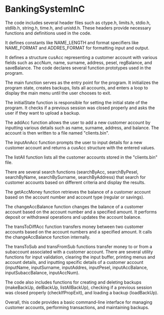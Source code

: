 # BankingSystemInC

The code includes several header files such as ctype.h, limits.h, stdio.h, stdlib.h, string.h, time.h, and unistd.h. These headers provide necessary functions and definitions used in the code.

It defines constants like NAME_LENGTH and format specifiers like NAME_FORMAT and ADDRES_FORMAT for formatting input and output.

It defines a structure cusAcc representing a customer account with various fields such as accNum, name, surname, address, pesel, regBalance, and saveBalance.
The code declares several function prototypes used in the program.

The main function serves as the entry point for the program. It initializes the program state, creates backups, lists all accounts, and enters a loop to display the main menu until the user chooses to exit.

The initialState function is responsible for setting the initial state of the program. It checks if a previous session was closed properly and asks the user if they want to upload a backup.

The addAcc function allows the user to add a new customer account by inputting various details such as name, surname, address, and balance. The account is then written to a file named "clients.bin".

The inputAnAcc function prompts the user to input details for a new customer account and returns a cusAcc structure with the entered values.

The listAll function lists all the customer accounts stored in the "clients.bin" file.

There are several search functions (searchByAcc, searchByPesel, searchByName, searchBySurname, searchByAddress) that search for customer accounts based on different criteria and display the results.

The getAccMoney function retrieves the balance of a customer account based on the account number and account type (regular or savings).

The changeAccBalance function changes the balance of a customer account based on the account number and a specified amount. It performs deposit or withdrawal operations and updates the account balance.

The transToDiffAcc function transfers money between two customer accounts based on the account numbers and a specified amount. It calls the changeAccBalance function internally.

The transToSub and transFromSub functions transfer money to or from a subaccount associated with a customer account.
There are several utility functions for input validation, clearing the input buffer, printing menus and account details, and inputting specific details of a customer account (inputName, inputSurname, inputAddres, inputPesel, inputAccBalance, inputSubaccBalance, inputAccNum).

The code also includes functions for creating and deleting backups (makeBackUp, delBackUp, listAllBackUp), checking if a previous session was closed properly (checkIfPropExit), and loading a backup (loadBackUp).

Overall, this code provides a basic command-line interface for managing customer accounts, performing transactions, and maintaining backups.
